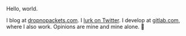 Hello, world.

I blog at [dropnopackets.com](https://dropnopackets.com). I [lurk on Twitter](https://twitter.com/netcatninja). I develop at [gitlab.com](https://gitlab.com/brie), where I also work. Opinions are mine and mine alone.  :unicorn:
